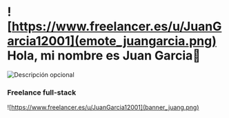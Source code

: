 # ![https://www.freelancer.es/u/JuanGarcia12001](emote_juangarcia.png) Hola, mi nombre es Juan Garcia👋

![Descripción opcional](https://user-images.githubusercontent.com/73097560/115834477-dbab4500-a447-11eb-908a-139a6edaec5c.gif)

### Freelance full-stack

![https://www.freelancer.es/u/JuanGarcia12001](banner_juang.png)
